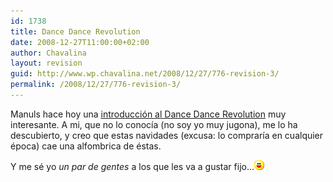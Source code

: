```yaml
---
id: 1738
title: Dance Dance Revolution
date: 2008-12-27T11:00:00+02:00
author: Chavalina
layout: revision
guid: http://www.wp.chavalina.net/2008/12/27/776-revision-3/
permalink: /2008/12/27/776-revision-3/
---
```

Manuls hace hoy una <a href="http://manuls.inopia.net/archivos/introduccion-al-dance-dance-revolution" target="_blank">introducción al Dance Dance Revolution</a> muy interesante. A mi, que no lo conocía (no soy yo muy jugona), me lo ha descubierto, y creo que estas navidades (excusa: lo compraría en cualquier época) cae una alfombrica de éstas.

Y me sé yo _un par de gentes_ a los que les va a gustar fijo…![emo](/imagenes/emoticonos/risa.gif)